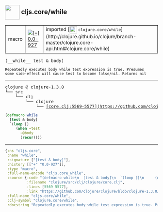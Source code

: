 ## <img width="48px" valign="middle" src="http://i.imgur.com/Hi20huC.png"> cljs.core/while

 <table border="1">
<tr>
<td>macro</td>
<td><a href="https://github.com/cljsinfo/api-refs/tree/0.0-927"><img valign="middle" alt="[+] 0.0-927" src="https://img.shields.io/badge/+-0.0--927-lightgrey.svg"></a> </td>
<td>
imported [<img height="24px" valign="middle" src="http://i.imgur.com/1GjPKvB.png"> <samp>clojure.core/while</samp>](http://clojure.github.io/clojure/branch-master/clojure.core-api.html#clojure.core/while)
</td>
</tr>
</table>

 <samp>
(__while__ test & body)<br>
</samp>

```
Repeatedly executes body while test expression is true. Presumes
some side-effect will cause test to become false/nil. Returns nil
```

---

 <pre>
clojure @ clojure-1.3.0
└── src
    └── clj
        └── clojure
            └── <ins>[core.clj:5569-5577](https://github.com/clojure/clojure/blob/clojure-1.3.0/src/clj/clojure/core.clj#L5569-L5577)</ins>
</pre>

```clj
(defmacro while
  [test & body]
  `(loop []
     (when ~test
       ~@body
       (recur))))
```


---

```clj
{:ns "cljs.core",
 :name "while",
 :signature ["[test & body]"],
 :history [["+" "0.0-927"]],
 :type "macro",
 :full-name-encode "cljs.core_while",
 :source {:code "(defmacro while\n  [test & body]\n  `(loop []\n     (when ~test\n       ~@body\n       (recur))))",
          :filename "clojure/src/clj/clojure/core.clj",
          :lines [5569 5577],
          :link "https://github.com/clojure/clojure/blob/clojure-1.3.0/src/clj/clojure/core.clj#L5569-L5577"},
 :full-name "cljs.core/while",
 :clj-symbol "clojure.core/while",
 :docstring "Repeatedly executes body while test expression is true. Presumes\nsome side-effect will cause test to become false/nil. Returns nil"}

```
